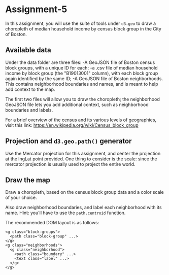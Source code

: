 # Assignment-5

In this assignment, you will use the suite of tools under `d3.geo` to draw a choropleth of median household income by census block group in the City of Boston.

## Available data ##
Under the data folder are three files:
-A GeoJSON file of Boston census block groups, with a unique ID for each;
-a .csv file of median household income by block group (the "B19013001" column), with each block group again identified by the same ID;
-A GeoJSON file of Boston neighborhoods. This contains neighborhood boundaries and names, and is meant to help add context to the map.

The first two files will allow you to draw the choropleth; the neighborhood GeoJSON file lets you add additional context, such as neighborhood boundaries and labels.

For a brief overview of the census and its various levels of geographies, visit this link: https://en.wikipedia.org/wiki/Census_block_group

## Projection and `d3.geo.path()` generator ##
Use the Mercator projection for this assignment, and center the projection at the lngLat point provided. One thing to consider is the scale: since the mercator projection is usually used to project the entire world.

## Draw the map ##
Draw a choropleth, based on the census block group data and a color scale of your choice.

Also draw neighborhood boundaries, and label each neighborhood with its name. Hint: you'll have to use the `path.centroid` function.

The recommended DOM layout is as follows:
```
<g class="block-groups">
  <path class="block-group" ...>
</g>
<g class="neighborhoods">
  <g class="neighborhood">
    <path class="boundary" ...>
    <text class="label" ...>
  </g>
</g>
```

